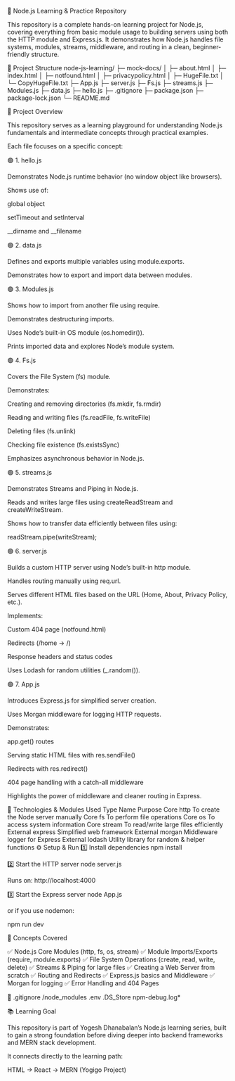 🧠 Node.js Learning & Practice Repository

This repository is a complete hands-on learning project for Node.js, covering everything from basic module usage to building servers using both the HTTP module and Express.js.
It demonstrates how Node.js handles file systems, modules, streams, middleware, and routing in a clean, beginner-friendly structure.

📂 Project Structure
node-js-learning/
├─ mock-docs/
│  ├─ about.html
│  ├─ index.html
│  ├─ notfound.html
│  ├─ privacypolicy.html
│  ├─ HugeFile.txt
│  └─ CopyHugeFile.txt
├─ App.js
├─ server.js
├─ Fs.js
├─ streams.js
├─ Modules.js
├─ data.js
├─ hello.js
├─ .gitignore
├─ package.json
├─ package-lock.json
└─ README.md

🚀 Project Overview

This repository serves as a learning playground for understanding Node.js fundamentals and intermediate concepts through practical examples.

Each file focuses on a specific concept:

🟢 1. hello.js

Demonstrates Node.js runtime behavior (no window object like browsers).

Shows use of:

global object

setTimeout and setInterval

__dirname and __filename

🟢 2. data.js

Defines and exports multiple variables using module.exports.

Demonstrates how to export and import data between modules.

🟢 3. Modules.js

Shows how to import from another file using require.

Demonstrates destructuring imports.

Uses Node’s built-in OS module (os.homedir()).

Prints imported data and explores Node’s module system.

🟢 4. Fs.js

Covers the File System (fs) module.

Demonstrates:

Creating and removing directories (fs.mkdir, fs.rmdir)

Reading and writing files (fs.readFile, fs.writeFile)

Deleting files (fs.unlink)

Checking file existence (fs.existsSync)

Emphasizes asynchronous behavior in Node.js.

🟢 5. streams.js

Demonstrates Streams and Piping in Node.js.

Reads and writes large files using createReadStream and createWriteStream.

Shows how to transfer data efficiently between files using:

readStream.pipe(writeStream);

🟢 6. server.js

Builds a custom HTTP server using Node’s built-in http module.

Handles routing manually using req.url.

Serves different HTML files based on the URL (Home, About, Privacy Policy, etc.).

Implements:

Custom 404 page (notfound.html)

Redirects (/home → /)

Response headers and status codes

Uses Lodash for random utilities (_.random()).

🟢 7. App.js

Introduces Express.js for simplified server creation.

Uses Morgan middleware for logging HTTP requests.

Demonstrates:

app.get() routes

Serving static HTML files with res.sendFile()

Redirects with res.redirect()

404 page handling with a catch-all middleware

Highlights the power of middleware and cleaner routing in Express.

🧱 Technologies & Modules Used
Type	Name	Purpose
Core	http	To create the Node server manually
Core	fs	To perform file operations
Core	os	To access system information
Core	stream	To read/write large files efficiently
External	express	Simplified web framework
External	morgan	Middleware logger for Express
External	lodash	Utility library for random & helper functions
⚙️ Setup & Run
1️⃣ Install dependencies
npm install

2️⃣ Start the HTTP server
node server.js


Runs on: http://localhost:4000

3️⃣ Start the Express server
node App.js


or if you use nodemon:

npm run dev

🧠 Concepts Covered

✅ Node.js Core Modules (http, fs, os, stream)
✅ Module Imports/Exports (require, module.exports)
✅ File System Operations (create, read, write, delete)
✅ Streams & Piping for large files
✅ Creating a Web Server from scratch
✅ Routing and Redirects
✅ Express.js basics and Middleware
✅ Morgan for logging
✅ Error Handling and 404 Pages

🧾 .gitignore
/node_modules
.env
.DS_Store
npm-debug.log*

📚 Learning Goal

This repository is part of Yogesh Dhanabalan’s Node.js learning series, built to gain a strong foundation before diving deeper into backend frameworks and MERN stack development.

It connects directly to the learning path:

HTML → React → MERN (Yogigo Project)
